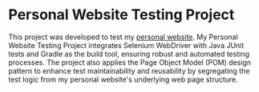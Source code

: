 # Personal Website Testing Project
This project was developed to test my [personal website](https://austinchang.ca). My Personal Website Testing Project integrates Selenium WebDriver with Java JUnit tests and Gradle as the build
tool, ensuring robust and automated testing processes. The project also applies the Page Object Model (POM) design pattern to enhance test maintainability and reusability by segregating the test logic from my personal website's underlying web page structure.

